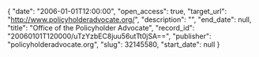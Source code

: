{
  "date": "2006-01-01T12:00:00", 
  "open_access": true, 
  "target_url": "http://www.policyholderadvocate.org/", 
  "description": "", 
  "end_date": null, 
  "title": "Office of the Policyholder Advocate", 
  "record_id": "20060101T120000/uTzYzbEC8juu56utTt0jSA==", 
  "publisher": "policyholderadvocate.org", 
  "slug": 32145580, 
  "start_date": null
}

